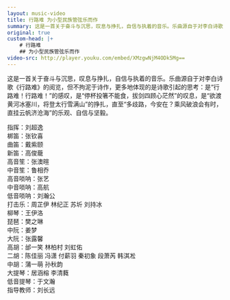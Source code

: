 ```yaml
---
layout: music-video
title: 行路难 为小型民族管弦乐而作
summary: 这是一首关于奋斗与沉思，叹息与挣扎，自信与执着的音乐。乐曲源自于对李白诗歌《行路难》的阅览，但不拘泥于诗作，更多地体现的是诗歌引起的思考：是“行路难！行路难！”的感叹，是“停杯投箸不能食，拔剑四顾心茫然”的叹息，是“欲渡黄河冰塞川，将登太行雪满山”的挣扎，直至“多歧路，今安在？乘风破浪会有时，直挂云帆济沧海”的乐观、自信与坚毅。
original: true
custom-head: |+
    # 行路难
    ## 为小型民族管弦乐而作
video-src: http://player.youku.com/embed/XMzgwNjM4ODk5Mg==
---
```


这是一首关于奋斗与沉思，叹息与挣扎，自信与执着的音乐。乐曲源自于对李白诗歌《行路难》的阅览，但不拘泥于诗作，更多地体现的是诗歌引起的思考：是“行路难！行路难！”的感叹，是“停杯投箸不能食，拔剑四顾心茫然”的叹息，是“欲渡黄河冰塞川，将登太行雪满山”的挣扎，直至“多歧路，今安在？乘风破浪会有时，直挂云帆济沧海”的乐观、自信与坚毅。

指挥：刘超逸<br />
梆笛：张钦喜<br />
曲笛：戴紫颐<br />
新笛：高俊蘢<br />
高音笙：张澳暄<br />
中音笙：鲁相乔<br />
高音唢呐：张艺<br />
中音唢呐：高航<br />
低音唢呐：刘瀚公<br />
打击乐：周芷伊 林纪正 苏圻 刘持冰<br />
柳琴：王伊洛<br />
琵琶：樊之琳<br />
中阮：姜梦<br />
大阮：张露馨<br />
高胡：邰一笑 林柏村 刘虹佑<br />
二胡：陈佳丽 冯潇 付薪羽 秦初象 段萧芮 韩淇凇<br />
中胡：蒲一萌 孙秋韵<br />
大提琴：居涵榕 李清蕤<br />
低音提琴：于文瀚<br />
指导教师：刘长远
